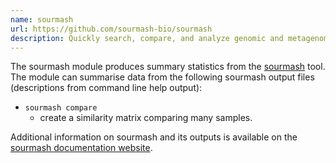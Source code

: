 ```yaml
---
name: sourmash
url: https://github.com/sourmash-bio/sourmash
description: Quickly search, compare, and analyze genomic and metagenomic data sets.
---
```


The sourmash module produces summary statistics from the
[sourmash](https://github.com/sourmash-bio/sourmash) tool.
The module can summarise data from the following sourmash output files
(descriptions from command line help output):

- `sourmash compare`
  - create a similarity matrix comparing many samples.

Additional information on sourmash and its outputs is available on
the [sourmash documentation website](https://sourmash.readthedocs.io/en/latest/).
